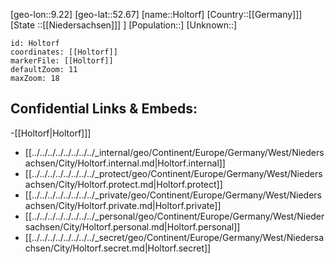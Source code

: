 ﻿---
location: [52.67,9.22]
mapzoom: [7,12] 
mapmarker: city 
type: City
tags:
- geo/City


SpocWebEntityId: 31003
isDeleted: false
confidential: public

---
[geo-lon::9.22]
[geo-lat::52.67]
[name::Holtorf]
[Country::[[Germany]]]
[State ::[[Niedersachsen]]] ]
[Population::]
[Unknown::]


```leaflet
id: Holtorf
coordinates: [[Holtorf]]
markerFile: [[Holtorf]]
defaultZoom: 11 
maxZoom: 18
```


## Confidential Links & Embeds: 
-[[Holtorf|Holtorf]]] 
- [[../../../../../../../../_internal/geo/Continent/Europe/Germany/West/Niedersachsen/City/Holtorf.internal.md|Holtorf.internal]] 
- [[../../../../../../../../_protect/geo/Continent/Europe/Germany/West/Niedersachsen/City/Holtorf.protect.md|Holtorf.protect]] 
- [[../../../../../../../../_private/geo/Continent/Europe/Germany/West/Niedersachsen/City/Holtorf.private.md|Holtorf.private]] 
- [[../../../../../../../../_personal/geo/Continent/Europe/Germany/West/Niedersachsen/City/Holtorf.personal.md|Holtorf.personal]] 
- [[../../../../../../../../_secret/geo/Continent/Europe/Germany/West/Niedersachsen/City/Holtorf.secret.md|Holtorf.secret]] 

